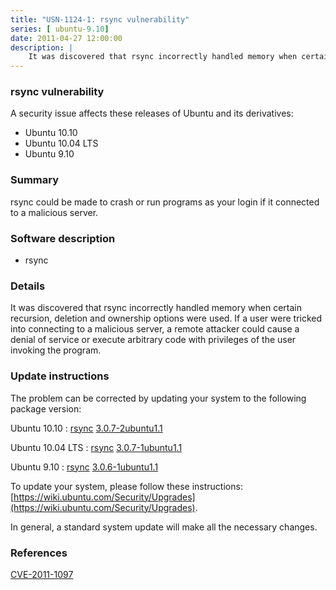 ```yaml
---
title: "USN-1124-1: rsync vulnerability"
series: [ ubuntu-9.10]
date: 2011-04-27 12:00:00
description: |
    It was discovered that rsync incorrectly handled memory when certain recursion, deletion and ownership options were used. If a user were tricked into connecting to a malicious server, a remote attacker could cause a denial of service or execute arbitrary code with privileges of the user invoking the program. 
--- 
```

 
 


### rsync vulnerability

A security issue affects these releases of Ubuntu and its derivatives:

* Ubuntu 10.10
* Ubuntu 10.04 LTS
* Ubuntu 9.10

### Summary

rsync could be made to crash or run programs as your login if it connected to a malicious server.

### Software description

* rsync 

### Details

It was discovered that rsync incorrectly handled memory when certain recursion, deletion and ownership options were used. If a user were tricked into connecting to a malicious server, a remote attacker could cause a denial of service or execute arbitrary code with privileges of the user invoking the program. 

### Update instructions

The problem can be corrected by updating your system to the following package version:

Ubuntu 10.10
 : [rsync](https://launchpad.net/ubuntu/+source/rsync) <span> [3.0.7-2ubuntu1.1](https://launchpad.net/ubuntu/+source/rsync/3.0.7-2ubuntu1.1) </span> 

Ubuntu 10.04 LTS
 : [rsync](https://launchpad.net/ubuntu/+source/rsync) <span> [3.0.7-1ubuntu1.1](https://launchpad.net/ubuntu/+source/rsync/3.0.7-1ubuntu1.1) </span> 

Ubuntu 9.10
 : [rsync](https://launchpad.net/ubuntu/+source/rsync) <span> [3.0.6-1ubuntu1.1](https://launchpad.net/ubuntu/+source/rsync/3.0.6-1ubuntu1.1) </span> 

To update your system, please follow these instructions: [https://wiki.ubuntu.com/Security/Upgrades](https://wiki.ubuntu.com/Security/Upgrades).

In general, a standard system update will make all the necessary changes. 

### References

 
 [CVE-2011-1097](http://people.ubuntu.com/~ubuntu-security/cve/CVE-2011-1097)
 

